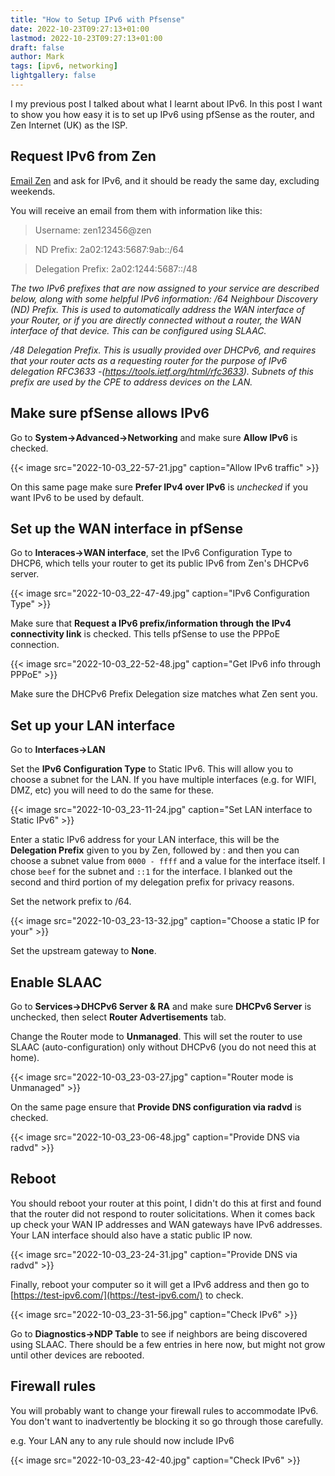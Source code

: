 ```yaml
---
title: "How to Setup IPv6 with Pfsense"
date: 2022-10-23T09:27:13+01:00
lastmod: 2022-10-23T09:27:13+01:00
draft: false
author: Mark
tags: [ipv6, networking]
lightgallery: false
---
```

I my previous post I talked about what I learnt about IPv6. In this post I want to show you how easy it is to set up IPv6 using pfSense as the router, and Zen Internet (UK) as the ISP.

## Request IPv6 from Zen

[Email Zen](mailto:ipv6@zen.co.uk) and ask for IPv6, and it should be ready the same day, excluding weekends.

You will receive an email from them with information like this:

> Username: zen123456@zen

> ND Prefix: 2a02:1243:5687:9ab::/64

> Delegation Prefix: 2a02:1244:5687::/48
 
*The two IPv6 prefixes that are now assigned to your service are described below, along with some helpful IPv6 information:
/64 Neighbour Discovery (ND) Prefix. This is used to automatically address the WAN interface of your Router, or if you are directly connected without a router, the WAN interface of that device. This can be configured using SLAAC.*

*/48 Delegation Prefix. This is usually provided over DHCPv6, and requires that your router acts as a requesting router for the purpose of IPv6 delegation RFC3633 -(https://tools.ietf.org/html/rfc3633). Subnets of this prefix are used by the CPE to address devices on the LAN.*

## Make sure pfSense allows IPv6

Go to **System->Advanced->Networking** and make sure **Allow IPv6** is checked.

{{< image src="2022-10-03_22-57-21.jpg" caption="Allow IPv6 traffic" >}}

On this same page make sure **Prefer IPv4 over IPv6** is *unchecked* if you want IPv6 to be used by default.

## Set up the WAN interface in pfSense

Go to **Interaces->WAN interface**, set the IPv6 Configuration Type to DHCP6, which tells your router to get its public IPv6 from Zen's DHCPv6 server.

{{< image src="2022-10-03_22-47-49.jpg" caption="IPv6 Configuration Type" >}}

Make sure that **Request a IPv6 prefix/information through the IPv4 connectivity link** is checked. This tells pfSense to use the PPPoE connection.

{{< image src="2022-10-03_22-52-48.jpg" caption="Get IPv6 info through PPPoE" >}}

Make sure the DHCPv6 Prefix Delegation size matches what Zen sent you.

## Set up your LAN interface

Go to **Interfaces->LAN**

Set the **IPv6 Configuration Type** to Static IPv6. This will allow you to choose a subnet for the LAN. If you have multiple interfaces (e.g. for WIFI, DMZ, etc) you will need to do the same for these.

{{< image src="2022-10-03_23-11-24.jpg" caption="Set LAN interface to Static IPv6" >}}

Enter a static IPv6 address for your LAN interface, this will be the **Delegation Prefix** given to you by Zen, followed by : and then you can choose a subnet value from `0000 - ffff` and a value for the interface itself. I chose `beef` for the subnet and `::1` for the interface. I blanked out the second and third portion of my delegation prefix for privacy reasons.

Set the network prefix to /64.

{{< image src="2022-10-03_23-13-32.jpg" caption="Choose a static IP for your" >}}

Set the upstream gateway to **None**.

## Enable SLAAC

Go to **Services->DHCPv6 Server & RA** and make sure **DHCPv6 Server** is unchecked, then select **Router Advertisements** tab.

Change the Router mode to **Unmanaged**. This will set the router to use SLAAC (auto-configuration) only without DHCPv6 (you do not need this at home).

{{< image src="2022-10-03_23-03-27.jpg" caption="Router mode is Unmanaged" >}}

On the same page ensure that **Provide DNS configuration via radvd** is checked.

{{< image src="2022-10-03_23-06-48.jpg" caption="Provide DNS via radvd" >}}

## Reboot

You should reboot your router at this point, I didn't do this at first and found that the router did not respond to router solicitations. When it comes back up check your WAN IP addresses and WAN gateways have IPv6 addresses. Your LAN interface should also have a static public IP now.

{{< image src="2022-10-03_23-24-31.jpg" caption="Provide DNS via radvd" >}}

Finally, reboot your computer so it will get a IPv6 address and then go to [https://test-ipv6.com/](https://test-ipv6.com/) to check.

{{< image src="2022-10-03_23-31-56.jpg" caption="Check IPv6" >}}

Go to **Diagnostics->NDP Table** to see if neighbors are being discovered using SLAAC. There should be a few entries in here now, but might not grow until other devices are rebooted.

## Firewall rules

You will probably want to change your firewall rules to accommodate IPv6. You don't want to inadvertently be blocking it so go through those carefully.

e.g. Your LAN any to any rule should now include IPv6

{{< image src="2022-10-03_23-42-40.jpg" caption="Check IPv6" >}}